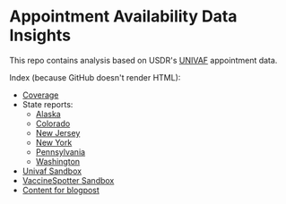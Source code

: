 # Appointment Availability Data Insights

This repo contains analysis based on USDR's [UNIVAF](http://getmyvax.org/docs/) appointment data. 

Index (because GitHub doesn't render HTML):

* [Coverage](https://raw.githack.com/usdigitalresponse/appointment-data-insights/main/reports/coverage.html)
* State reports:
    - [Alaska](
https://raw.githack.com/usdigitalresponse/appointment-data-insights/main/reports/state_AK.html)
    - [Colorado](
https://raw.githack.com/usdigitalresponse/appointment-data-insights/main/reports/state_CO.html)
    - [New Jersey](
https://raw.githack.com/usdigitalresponse/appointment-data-insights/main/reports/state_NJ.html)
    - [New York](
https://raw.githack.com/usdigitalresponse/appointment-data-insights/main/reports/state_NY.html)
    - [Pennsylvania](
https://raw.githack.com/usdigitalresponse/appointment-data-insights/main/reports/state_PA.html)
    - [Washington](
https://raw.githack.com/usdigitalresponse/appointment-data-insights/main/reports/state_WA.html)
* [Univaf Sandbox](
https://raw.githack.com/usdigitalresponse/appointment-data-insights/main/reports/univaf_sandbox.html)
* [VaccineSpotter Sandbox](
https://raw.githack.com/usdigitalresponse/appointment-data-insights/main/reports/vs_sandbox.html)
* [Content for blogpost](
https://raw.githack.com/usdigitalresponse/appointment-data-insights/main/reports/blogpost.html)

